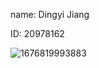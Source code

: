name: Dingyi Jiang

ID: 20978162

![1676819993883](https://user-images.githubusercontent.com/71705665/219957425-9be2ff70-3201-4348-8873-e952b20bf38b.jpg)
